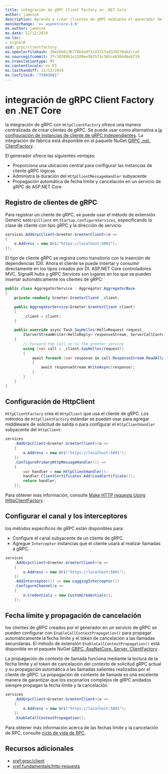 ```yaml
---
title: integración de gRPC Client Factory en .NET Core
author: jamesnk
description: Aprenda a crear clientes de gRPC mediante el generador de cliente.
monikerRange: '>= aspnetcore-3.0'
ms.author: jamesnk
ms.date: 11/12/2019
no-loc:
- SignalR
uid: grpc/clientfactory
ms.openlocfilehash: 3042bb61367f8b9a9f3142217ad329270ab2cca5
ms.sourcegitcommit: 3fc3020961e1289ee5bf5f3c365ce8304d8ebf19
ms.translationtype: MT
ms.contentlocale: es-ES
ms.lasthandoff: 11/12/2019
ms.locfileid: "73963681"
---
```

# <a name="grpc-client-factory-integration-in-net-core"></a>integración de gRPC Client Factory en .NET Core

la integración de gRPC con `HttpClientFactory` ofrece una manera centralizada de crear clientes de gRPC. Se puede usar como alternativa a [la configuración de instancias de cliente de gRPC independientes](xref:grpc/client). La integración de fábrica está disponible en el paquete NuGet [GRPC .net. ClientFactory](https://www.nuget.org/packages/Grpc.Net.ClientFactory) .

El generador ofrece las siguientes ventajas:

* Proporciona una ubicación central para configurar las instancias de cliente gRPC lógicas
* Administra la duración del `HttpClientMessageHandler` subyacente
* Propagación automática de fecha límite y cancelación en un servicio de gRPC de ASP.NET Core

## <a name="register-grpc-clients"></a>Registro de clientes de gRPC

Para registrar un cliente de gRPC, se puede usar el método de extensión Generic `AddGrpcClient` en `Startup.ConfigureServices`, especificando la clase de cliente con tipo gRPC y la dirección de servicio:

```csharp
services.AddGrpcClient<Greeter.GreeterClient>(o =>
{
    o.Address = new Uri("https://localhost:5001");
});
```

El tipo de cliente gRPC se registra como transitorio con la inserción de dependencias (DI). Ahora el cliente se puede insertar y consumir directamente en los tipos creados por DI. ASP.NET Core controladores MVC, SignalR hubs y gRPC Services son lugares en los que se pueden insertar automáticamente los clientes de gRPC:

```csharp
public class AggregatorService : Aggregator.AggregatorBase
{
    private readonly Greeter.GreeterClient _client;

    public AggregatorService(Greeter.GreeterClient client)
    {
        _client = client;
    }

    public override async Task SayHellos(HelloRequest request,
        IServerStreamWriter<HelloReply> responseStream, ServerCallContext context)
    {
        // Forward the call on to the greeter service
        using (var call = _client.SayHellos(request))
        {
            await foreach (var response in call.ResponseStream.ReadAllAsync())
            {
                await responseStream.WriteAsync(response);
            }
        }
    }
}
```

## <a name="configure-httpclient"></a>Configuración de HttpClient

`HttpClientFactory` crea el `HttpClient` que usa el cliente de gRPC. Los métodos de `HttpClientFactory` estándar se pueden usar para agregar middleware de solicitud de salida o para configurar el `HttpClientHandler` subyacente del `HttpClient`:

```csharp
services
    .AddGrpcClient<Greeter.GreeterClient>(o =>
    {
        o.Address = new Uri("https://localhost:5001");
    })
    .ConfigurePrimaryHttpMessageHandler(() =>
    {
        var handler = new HttpClientHandler();
        handler.ClientCertificates.Add(LoadCertificate());
        return handler;
    });
```

Para obtener más información, consulte [Make HTTP requests Using IHttpClientFactory](xref:fundamentals/http-requests).

## <a name="configure-channel-and-interceptors"></a>Configurar el canal y los interceptores

los métodos específicos de gRPC están disponibles para:

* Configure el canal subyacente de un cliente de gRPC.
* Agregue `Interceptor` instancias que el cliente usará al realizar llamadas a gRPC.

```csharp
services
    .AddGrpcClient<Greeter.GreeterClient>(o =>
    {
        o.Address = new Uri("https://localhost:5001");
    })
    .AddInterceptor(() => new LoggingInterceptor())
    .ConfigureChannel(o =>
    {
        o.Credentials = new CustomCredentials();
    });
```

## <a name="deadline-and-cancellation-propagation"></a>Fecha límite y propagación de cancelación

los clientes de gRPC creados por el generador en un servicio de gRPC se pueden configurar con `EnableCallContextPropagation()` para propagar automáticamente la fecha límite y el token de cancelación a las llamadas secundarias. El método de extensión `EnableCallContextPropagation()` está disponible en el paquete NuGet [GRPC. AspNetCore. Server. ClientFactory](https://www.nuget.org/packages/Grpc.AspNetCore.Server.ClientFactory) .

La propagación de contexto de llamada funciona mediante la lectura de la fecha límite y el token de cancelación del contexto de solicitud gRPC actual y su propagación automática a las llamadas salientes realizadas por el cliente de gRPC. La propagación de contexto de llamada es una excelente manera de garantizar que los escenarios complejos de gRPC anidados siempre propagan la fecha límite y la cancelación.

```csharp
services
    .AddGrpcClient<Greeter.GreeterClient>(o =>
    {
        o.Address = new Uri("https://localhost:5001");
    })
    .EnableCallContextPropagation();
```

Para obtener más información acerca de las fechas límite y la cancelación de RPC, consulte [ciclo de vida de RPC](https://www.grpc.io/docs/guides/concepts/#rpc-life-cycle).

## <a name="additional-resources"></a>Recursos adicionales

* <xref:grpc/client>
* <xref:fundamentals/http-requests>
